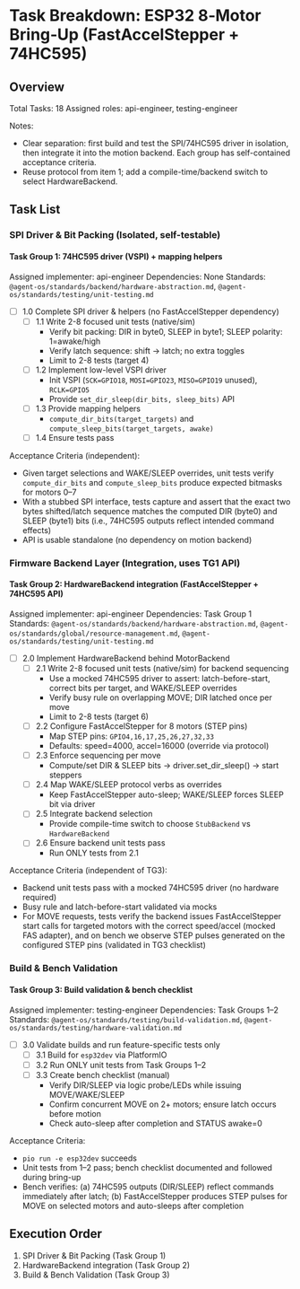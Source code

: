 # Task Breakdown: ESP32 8‑Motor Bring‑Up (FastAccelStepper + 74HC595)

## Overview
Total Tasks: 18
Assigned roles: api-engineer, testing-engineer

Notes:
- Clear separation: first build and test the SPI/74HC595 driver in isolation, then integrate it into the motion backend. Each group has self-contained acceptance criteria.
- Reuse protocol from item 1; add a compile-time/backend switch to select HardwareBackend.

## Task List

### SPI Driver & Bit Packing (Isolated, self-testable)

#### Task Group 1: 74HC595 driver (VSPI) + mapping helpers
Assigned implementer: api-engineer
Dependencies: None
Standards: `@agent-os/standards/backend/hardware-abstraction.md`, `@agent-os/standards/testing/unit-testing.md`

- [ ] 1.0 Complete SPI driver & helpers (no FastAccelStepper dependency)
  - [ ] 1.1 Write 2-8 focused unit tests (native/sim)
    - Verify bit packing: DIR in byte0, SLEEP in byte1; SLEEP polarity: 1=awake/high
    - Verify latch sequence: shift → latch; no extra toggles
    - Limit to 2-8 tests (target 4)
  - [ ] 1.2 Implement low-level VSPI driver
    - Init VSPI (`SCK=GPIO18`, `MOSI=GPIO23`, `MISO=GPIO19` unused), `RCLK=GPIO5`
    - Provide `set_dir_sleep(dir_bits, sleep_bits)` API
  - [ ] 1.3 Provide mapping helpers
    - `compute_dir_bits(target_targets)` and `compute_sleep_bits(target_targets, awake)`
  - [ ] 1.4 Ensure tests pass

Acceptance Criteria (independent):
- Given target selections and WAKE/SLEEP overrides, unit tests verify `compute_dir_bits` and `compute_sleep_bits` produce expected bitmasks for motors 0–7
- With a stubbed SPI interface, tests capture and assert that the exact two bytes shifted/latch sequence matches the computed DIR (byte0) and SLEEP (byte1) bits (i.e., 74HC595 outputs reflect intended command effects)
- API is usable standalone (no dependency on motion backend)

### Firmware Backend Layer (Integration, uses TG1 API)

#### Task Group 2: HardwareBackend integration (FastAccelStepper + 74HC595 API)
Assigned implementer: api-engineer
Dependencies: Task Group 1
Standards: `@agent-os/standards/backend/hardware-abstraction.md`, `@agent-os/standards/global/resource-management.md`, `@agent-os/standards/testing/unit-testing.md`

- [ ] 2.0 Implement HardwareBackend behind MotorBackend
  - [ ] 2.1 Write 2-8 focused unit tests (native/sim) for backend sequencing
    - Use a mocked 74HC595 driver to assert: latch-before-start, correct bits per target, and WAKE/SLEEP overrides
    - Verify busy rule on overlapping MOVE; DIR latched once per move
    - Limit to 2-8 tests (target 6)
  - [ ] 2.2 Configure FastAccelStepper for 8 motors (STEP pins)
    - Map STEP pins: `GPIO4,16,17,25,26,27,32,33`
    - Defaults: speed=4000, accel=16000 (override via protocol)
  - [ ] 2.3 Enforce sequencing per move
    - Compute/set DIR & SLEEP bits → driver.set_dir_sleep() → start steppers
  - [ ] 2.4 Map WAKE/SLEEP protocol verbs as overrides
    - Keep FastAccelStepper auto-sleep; WAKE/SLEEP forces SLEEP bit via driver
  - [ ] 2.5 Integrate backend selection
    - Provide compile-time switch to choose `StubBackend` vs `HardwareBackend`
  - [ ] 2.6 Ensure backend unit tests pass
    - Run ONLY tests from 2.1

Acceptance Criteria (independent of TG3):
- Backend unit tests pass with a mocked 74HC595 driver (no hardware required)
- Busy rule and latch-before-start validated via mocks
- For MOVE requests, tests verify the backend issues FastAccelStepper start calls for targeted motors with the correct speed/accel (mocked FAS adapter), and on bench we observe STEP pulses generated on the configured STEP pins (validated in TG3 checklist)

### Build & Bench Validation

#### Task Group 3: Build validation & bench checklist
Assigned implementer: testing-engineer
Dependencies: Task Groups 1–2
Standards: `@agent-os/standards/testing/build-validation.md`, `@agent-os/standards/testing/hardware-validation.md`

- [ ] 3.0 Validate builds and run feature-specific tests only
  - [ ] 3.1 Build for `esp32dev` via PlatformIO
  - [ ] 3.2 Run ONLY unit tests from Task Groups 1–2
  - [ ] 3.3 Create bench checklist (manual)
    - Verify DIR/SLEEP via logic probe/LEDs while issuing MOVE/WAKE/SLEEP
    - Confirm concurrent MOVE on 2+ motors; ensure latch occurs before motion
    - Check auto-sleep after completion and STATUS awake=0

Acceptance Criteria:
- `pio run -e esp32dev` succeeds
- Unit tests from 1–2 pass; bench checklist documented and followed during bring-up
- Bench verifies: (a) 74HC595 outputs (DIR/SLEEP) reflect commands immediately after latch; (b) FastAccelStepper produces STEP pulses for MOVE on selected motors and auto-sleeps after completion

## Execution Order
1. SPI Driver & Bit Packing (Task Group 1)
2. HardwareBackend integration (Task Group 2)
3. Build & Bench Validation (Task Group 3)
